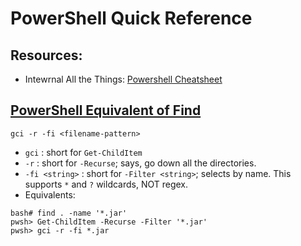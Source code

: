 # PowerShell Quick Reference

## Resources:
- Intewrnal All the Things: [Powershell Cheatsheet](https://swisskyrepo.github.io/InternalAllTheThings/cheatsheets/powershell-cheatsheet/)

## [PowerShell Equivalent of Find](https://jessitron.com/2020/04/23/powershell-equivalent-of-find/)
```
gci -r -fi <filename-pattern>
```
- `gci` : short for `Get-ChildItem`
- `-r` : short for `-Recurse`; says, go down all the directories.
- `-fi <string>` : short for `-Filter <string>`; selects by name. This supports `*` and `?` wildcards, NOT regex.
- Equivalents: 
```
bash# find . -name '*.jar'
pwsh> Get-ChildItem -Recurse -Filter '*.jar'
pwsh> gci -r -fi *.jar
```
